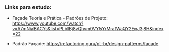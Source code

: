 ### Links para estudo:
- Façade Teoria e Prática - Padrões de Projeto: https://www.youtube.com/watch?v=A7mNiaBACYs&list=PLbIBj8vQhvm0VY5YrMrafWaQY2EnJ3j8H&index=22

- Padrão Façade: https://refactoring.guru/pt-br/design-patterns/facade